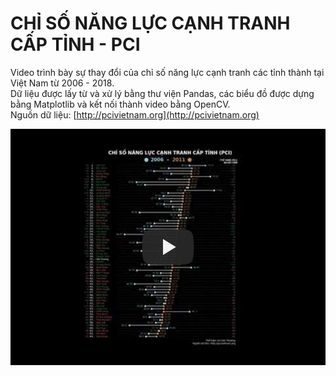 # CHỈ SỐ NĂNG LỰC CẠNH TRANH CẤP TỈNH - PCI

Video trình bày sự thay đổi của chỉ số năng lực cạnh tranh các tỉnh thành tại Việt Nam từ 2006 - 2018.  
Dữ liệu được lấy từ và xử lý bằng thư viện Pandas, các biểu đồ được dựng bằng Matplotlib và kết nối thành video bằng OpenCV.  
Nguồn dữ liệu: [http://pcivietnam.org](http://pcivietnam.org)
  
  
[![Chỉ số năng lực cạnh tranh cấp tỉnh - PCI](LOLIPOP-PLOT.jpg)](https://youtu.be/iZlT89xmnJo "Chỉ số năng lực cạnh tranh cấp tỉnh - PCI")